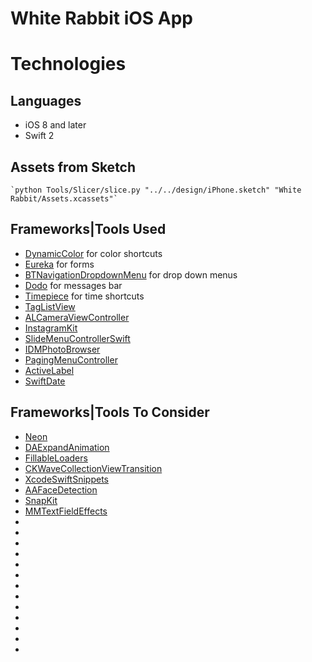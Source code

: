 White Rabbit iOS App
===============================


# Technologies

## Languages

- iOS 8 and later
- Swift 2


## Assets from Sketch

    `python Tools/Slicer/slice.py "../../design/iPhone.sketch" "White Rabbit/Assets.xcassets"`

## Frameworks|Tools Used

* [DynamicColor](https://github.com/yannickl/DynamicColor) for color shortcuts
* [Eureka](https://github.com/xmartlabs/Eureka) for forms
* [BTNavigationDropdownMenu](https://github.com/PhamBaTho/BTNavigationDropdownMenu) for drop down menus
* [Dodo](https://github.com/exchangegroup/Dodo) for messages bar
* [Timepiece](https://github.com/naoty/Timepiece) for time shortcuts
* [TagListView]()
* [ALCameraViewController]()
* [InstagramKit]()
* [SlideMenuControllerSwift]()
* [IDMPhotoBrowser](https://github.com/ideaismobile/IDMPhotoBrowser)
* [PagingMenuController](https://github.com/kitasuke/PagingMenuController)
* [ActiveLabel](https://github.com/optonaut/ActiveLabel.swift)
* [SwiftDate](https://github.com/malcommac/SwiftDate)


## Frameworks|Tools To Consider

* [Neon](https://github.com/mamaral/Neon)
* [DAExpandAnimation](https://github.com/ifitdoesntwork/DAExpandAnimation)
* [FillableLoaders](https://github.com/poolqf/FillableLoaders)
* [CKWaveCollectionViewTransition](https://github.com/CezaryKopacz/CKWaveCollectionViewTransition)
* [XcodeSwiftSnippets](https://github.com/burczyk/XcodeSwiftSnippets)
* [AAFaceDetection](https://github.com/aaronabentheuer/AAFaceDetection)
* [SnapKit](https://github.com/SnapKit/SnapKit)
* [MMTextFieldEffects](https://github.com/mukyasa/MMTextFieldEffects)
* [](https://github.com/mukyasa/MMTransitionEffect)
* [](https://github.com/mukyasa/MMPaper)
* [](https://github.com/mukyasa/MMGooglePlayNewsStand)
* [](https://github.com/ankurp/Dollar.swift)
* [](https://github.com/fdzsergio/SFFocusViewLayout)
* [](https://github.com/toygar/VideoSplash)
* [](https://github.com/goktugyil/EZSwipeController)
* [](https://github.com/PureLayout/PureLayout)
* [](https://github.com/Ramotion/animated-tab-bar)
* []()
* []()
* []()
* []()
